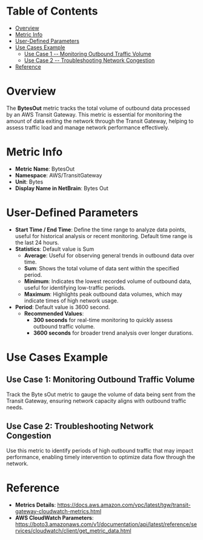 # Table of Contents
- [Overview](#overview)
- [Metric Info](#metric-info)
- [User-Defined Parameters](#user-defined-parameters)
- [Use Cases Example](#example)
    - [Use Case 1 -- Monitoring Outbound Traffic Volume](#example-1) 
    - [Use Case 2 -- Troubleshooting Network Congestion](#example-2)
- [Reference](#reference)

# Overview <a name="overview"></a>
The <b>BytesOut</b> metric tracks the total volume of outbound data processed by an AWS Transit Gateway. This metric is essential for monitoring the amount of data exiting the network through the Transit Gateway, helping to assess traffic load and manage network performance effectively.



# Metric Info <a name="metric-info"></a>
* <b>Metric Name</b>: BytesOut
* <b>Namespace</b>: AWS/TransitGateway
* <b>Unit</b>: Bytes
* <b>Display Name in NetBrain</b>: Bytes Out

# User-Defined Parameters <a name="user-defined-parameters"></a>
* <b>Start Time / End Time</b>: Define the time range to analyze data points, useful for historical analysis or recent monitoring. Default time range is the last 24 hours.
* <b>Statistics</b>: Default value is Sum
  * <b>Average</b>: Useful for observing general trends in outbound data over time.
  * <b>Sum</b>: Shows the total volume of data sent within the specified period.
  * <b>Minimum</b>: Indicates the lowest recorded volume of outbound data, useful for identifying low-traffic periods.
  * <b>Maximum</b>: Highlights peak outbound data volumes, which may indicate times of high network usage.
* <b>Period</b>: Default value is 3600 second.
  * <b>Recommended Values</b>:
    * <b>300 seconds</b> for real-time monitoring to quickly assess outbound traffic volume.
    * <b>3600 seconds</b> for broader trend analysis over longer durations.

# Use Cases Example <a name="example"></a>
## Use Case 1: Monitoring Outbound Traffic Volume <a name="example-1"></a>
Track the Byte sOut metric to gauge the volume of data being sent from the Transit Gateway, ensuring network capacity aligns with outbound traffic needs.

## Use Case 2: Troubleshooting Network Congestion <a name="example-2"></a>
Use this metric to identify periods of high outbound traffic that may impact performance, enabling timely intervention to optimize data flow through the network.


# Reference <a name="reference"></a>
* <b>Metrics Details</b>: https://docs.aws.amazon.com/vpc/latest/tgw/transit-gateway-cloudwatch-metrics.html
* <b>AWS CloudWatch Parameters</b>: https://boto3.amazonaws.com/v1/documentation/api/latest/reference/services/cloudwatch/client/get_metric_data.html